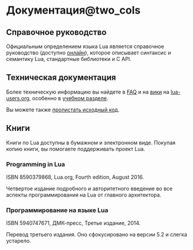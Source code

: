 # Документация@two_cols

## Справочное руководство

Официальным определением языка Lua является справочное руководство (доступно [онлайн](contents_ru.html)), которое описывает синтаксис и семантику Lua, стандартные библиотеки и C API.

## Техническая документация

Более техническую информацию вы найдете в [FAQ](https://www.lua.org/faq.html) и на [вики](http://lua-users.org/wiki/) на [lua-users.org](http://lua-users.org/), особенно в [учебном разделе](http://lua-users.org/wiki/TutorialDirectory). 

Вы можете также [пролистать исходный код](https://www.lua.org/source/).

## Книги

Книги по Lua доступны в бумажном и электронном виде. Покупая копию книги, вы помогаете поддерживать проект Lua.

### Programming in Lua

ISBN 8590379868, Lua.org, Fourth edition, August 2016.

Четвертое издание подробного и авторитетного введение во все аспекты программирования на Lua от главного архитектора. 

### Программирование на языке Lua

ISBN 5940747671, ДМК-пресс, Третье издание, 2014.

Перевод третьего издания. Оно сфокусировано на версии 5.2 и слегка устарело.
